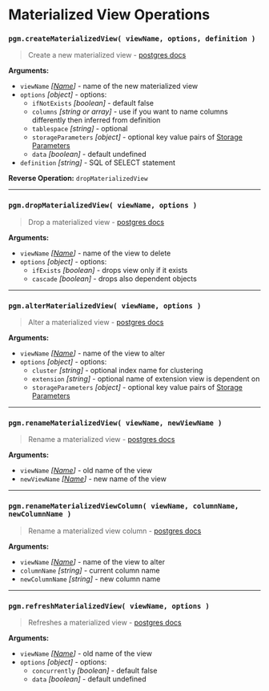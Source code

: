 # Materialized View Operations

### `pgm.createMaterializedView( viewName, options, definition )`

> Create a new materialized view - [postgres docs](https://www.postgresql.org/docs/current/static/sql-creatematerializedview.html)

**Arguments:**

- `viewName` _[[Name](migrations.md#type)]_ - name of the new materialized view
- `options` _[object]_ - options:
  - `ifNotExists` _[boolean]_ - default false
  - `columns` _[string or array]_ - use if you want to name columns differently then inferred from definition
  - `tablespace` _[string]_ - optional
  - `storageParameters` _[object]_ - optional key value pairs of [Storage Parameters](https://www.postgresql.org/docs/current/static/sql-createtable.html#SQL-CREATETABLE-STORAGE-PARAMETERS)
  - `data` _[boolean]_ - default undefined
- `definition` _[string]_ - SQL of SELECT statement

**Reverse Operation:** `dropMaterializedView`

---

### `pgm.dropMaterializedView( viewName, options )`

> Drop a materialized view - [postgres docs](http://www.postgresql.org/docs/current/static/sql-dropmaterializedview.html)

**Arguments:**

- `viewName` _[[Name](migrations.md#type)]_ - name of the view to delete
- `options` _[object]_ - options:
  - `ifExists` _[boolean]_ - drops view only if it exists
  - `cascade` _[boolean]_ - drops also dependent objects

---

### `pgm.alterMaterializedView( viewName, options )`

> Alter a materialized view - [postgres docs](https://www.postgresql.org/docs/current/static/sql-altermaterializedview.html)

**Arguments:**

- `viewName` _[[Name](migrations.md#type)]_ - name of the view to alter
- `options` _[object]_ - options:
  - `cluster` _[string]_ - optional index name for clustering
  - `extension` _[string]_ - optional name of extension view is dependent on
  - `storageParameters` _[object]_ - optional key value pairs of [Storage Parameters](https://www.postgresql.org/docs/current/static/sql-createtable.html#SQL-CREATETABLE-STORAGE-PARAMETERS)

---

### `pgm.renameMaterializedView( viewName, newViewName )`

> Rename a materialized view - [postgres docs](http://www.postgresql.org/docs/current/static/sql-altermaterializedview.html)

**Arguments:**

- `viewName` _[[Name](migrations.md#type)]_ - old name of the view
- `newViewName` _[[Name](migrations.md#type)]_ - new name of the view

---

### `pgm.renameMaterializedViewColumn( viewName, columnName, newColumnName )`

> Rename a materialized view column - [postgres docs](http://www.postgresql.org/docs/current/static/sql-altermaterializedview.html)

**Arguments:**

- `viewName` _[[Name](migrations.md#type)]_ - name of the view to alter
- `columnName` _[string]_ - current column name
- `newColumnName` _[string]_ - new column name

---

### `pgm.refreshMaterializedView( viewName, options )`

> Refreshes a materialized view - [postgres docs](http://www.postgresql.org/docs/current/static/sql-refreshmaterializedview.html)

**Arguments:**

- `viewName` _[[Name](migrations.md#type)]_ - old name of the view
- `options` _[object]_ - options:
  - `concurrently` _[boolean]_ - default false
  - `data` _[boolean]_ - default undefined
